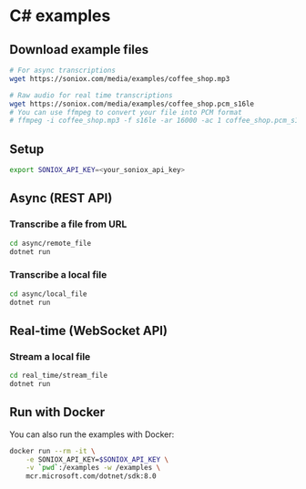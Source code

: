# C# examples

## Download example files

```sh
# For async transcriptions
wget https://soniox.com/media/examples/coffee_shop.mp3

# Raw audio for real time transcriptions
wget https://soniox.com/media/examples/coffee_shop.pcm_s16le
# You can use ffmpeg to convert your file into PCM format
# ffmpeg -i coffee_shop.mp3 -f s16le -ar 16000 -ac 1 coffee_shop.pcm_s16le
```

## Setup

```sh
export SONIOX_API_KEY=<your_soniox_api_key>
```

## Async (REST API)

### Transcribe a file from URL

```sh
cd async/remote_file
dotnet run
```

### Transcribe a local file

```sh
cd async/local_file
dotnet run
```

## Real-time (WebSocket API)

### Stream a local file

```sh
cd real_time/stream_file
dotnet run
```

## Run with Docker

You can also run the examples with Docker:

```sh
docker run --rm -it \
    -e SONIOX_API_KEY=$SONIOX_API_KEY \
    -v `pwd`:/examples -w /examples \
    mcr.microsoft.com/dotnet/sdk:8.0
```
